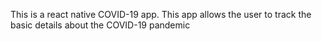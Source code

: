 This is a react native COVID-19 app. This app allows the user to track the basic details about the COVID-19 pandemic
